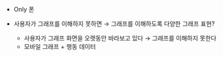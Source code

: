 
- Only 폰

- 사용자가 그래프를 이해하지 못하면 →  그래프를 이해하도록 다양한 그래프 표현?
	 - 사용자가 그래프 화면을 오랫동안 바라보고 있다 →  그래프를 이해하지 못한다
	 - 모바일 그래프 + 행동 데이터
